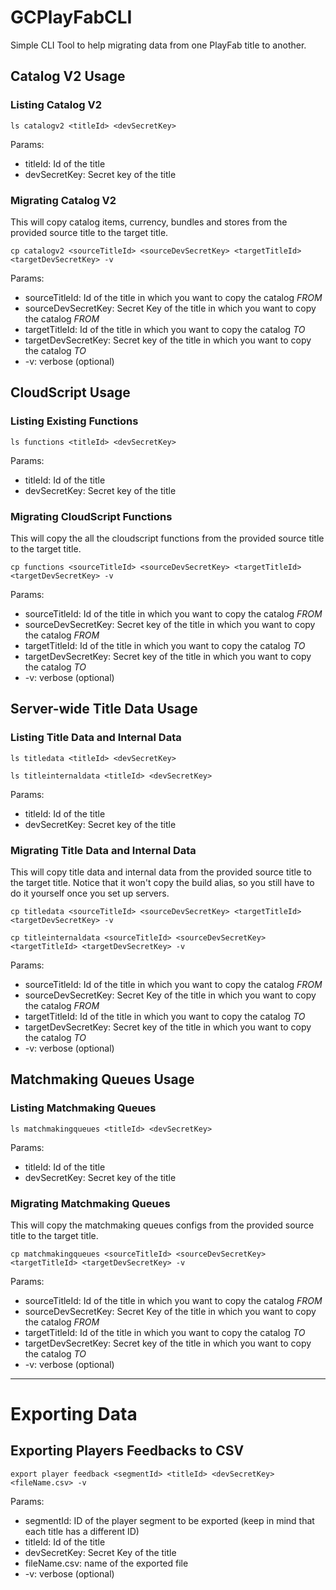 # GCPlayFabCLI

Simple CLI Tool to help migrating data from one PlayFab title to another.

## Catalog V2 Usage

### Listing Catalog V2

```
ls catalogv2 <titleId> <devSecretKey>
```

Params:
* titleId: Id of the title
* devSecretKey: Secret key of the title

### Migrating Catalog V2

This will copy catalog items, currency, bundles and stores from the provided source title to the target title.

```
cp catalogv2 <sourceTitleId> <sourceDevSecretKey> <targetTitleId> <targetDevSecretKey> -v
```

Params:
* sourceTitleId: Id of the title in which you want to copy the catalog *FROM*
* sourceDevSecretKey: Secret Key of the title in which you want to copy the catalog *FROM*
* targetTitleId: Id of the title in which you want to copy the catalog *TO*
* targetDevSecretKey: Secret key of the title in which you want to copy the catalog *TO*
* -v: verbose (optional) 

## CloudScript Usage

### Listing Existing Functions

```
ls functions <titleId> <devSecretKey>
```

Params:
* titleId: Id of the title
* devSecretKey: Secret key of the title

### Migrating CloudScript Functions

This will copy the all the cloudscript functions from the provided source title to the target title.

```
cp functions <sourceTitleId> <sourceDevSecretKey> <targetTitleId> <targetDevSecretKey> -v
```

Params:
* sourceTitleId: Id of the title in which you want to copy the catalog *FROM*
* sourceDevSecretKey: Secret key of the title in which you want to copy the catalog *FROM*
* targetTitleId: Id of the title in which you want to copy the catalog *TO*
* targetDevSecretKey: Secret key of the title in which you want to copy the catalog *TO*
* -v: verbose (optional) 

## Server-wide Title Data Usage

### Listing Title Data and Internal Data

```
ls titledata <titleId> <devSecretKey>
```

```
ls titleinternaldata <titleId> <devSecretKey>
```

Params:
* titleId: Id of the title
* devSecretKey: Secret key of the title

### Migrating Title Data and Internal Data

This will copy title data and internal data from the provided source title to the target title. 
Notice that it won't copy the build alias, so you still have to do it yourself once you set up servers.

```
cp titledata <sourceTitleId> <sourceDevSecretKey> <targetTitleId> <targetDevSecretKey> -v
```

```
cp titleinternaldata <sourceTitleId> <sourceDevSecretKey> <targetTitleId> <targetDevSecretKey> -v
```

Params:
* sourceTitleId: Id of the title in which you want to copy the catalog *FROM*
* sourceDevSecretKey: Secret Key of the title in which you want to copy the catalog *FROM*
* targetTitleId: Id of the title in which you want to copy the catalog *TO*
* targetDevSecretKey: Secret key of the title in which you want to copy the catalog *TO*
* -v: verbose (optional) 

## Matchmaking Queues Usage

### Listing Matchmaking Queues

```
ls matchmakingqueues <titleId> <devSecretKey>
```

Params:
* titleId: Id of the title
* devSecretKey: Secret key of the title

### Migrating Matchmaking Queues

This will copy the matchmaking queues configs from the provided source title to the target title.

```
cp matchmakingqueues <sourceTitleId> <sourceDevSecretKey> <targetTitleId> <targetDevSecretKey> -v
```

Params:
* sourceTitleId: Id of the title in which you want to copy the catalog *FROM*
* sourceDevSecretKey: Secret Key of the title in which you want to copy the catalog *FROM*
* targetTitleId: Id of the title in which you want to copy the catalog *TO*
* targetDevSecretKey: Secret key of the title in which you want to copy the catalog *TO*
* -v: verbose (optional) 

---
# Exporting Data

## Exporting Players Feedbacks to CSV

```
export player feedback <segmentId> <titleId> <devSecretKey> <fileName.csv> -v
```

Params:
* segmentId: ID of the player segment to be exported (keep in mind that each title has a different ID)
* titleId: Id of the title 
* devSecretKey: Secret Key of the title 
* fileName.csv: name of the exported file
* -v: verbose (optional) 